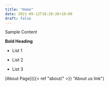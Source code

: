 ```yaml
---
title: "Home"
date: 2021-09-12T18:20:26+10:00
draft: false
---
```

Sample Content

**Bold Heading**

- List 1

- List 2

- List 3

[About Page]({{< ref "about/" >}} "About us link")